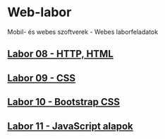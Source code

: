 # Web-labor

Mobil- és webes szoftverek - Webes laborfeladatok

## [Labor 08 - HTTP, HTML](./Labor08/)

## [Labor 09 - CSS](./Labor09/)

## [Labor 10 - Bootstrap CSS](./Labor10/)

## [Labor 11 - JavaScript alapok](./Labor11/)
